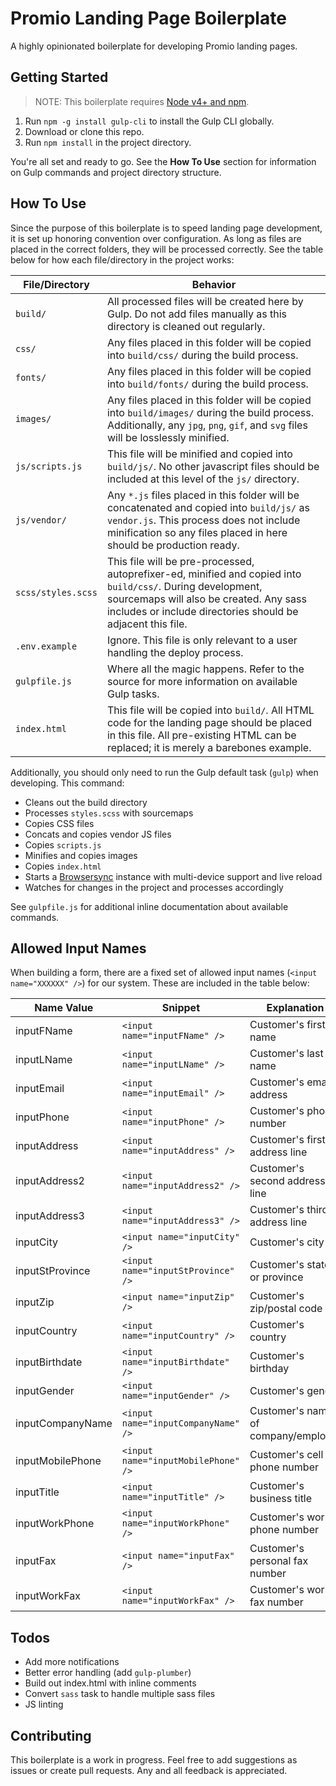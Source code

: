 # Promio Landing Page Boilerplate

A highly opinionated boilerplate for developing Promio landing pages.

## Getting Started

> NOTE: This boilerplate requires [Node v4+ and npm](https://nodejs.org/en/).

1. Run `npm -g install gulp-cli` to install the Gulp CLI globally.
1. Download or clone this repo.
1. Run `npm install` in the project directory.

You're all set and ready to go. See the __How To Use__ section for information on Gulp commands and project directory structure.


## How To Use

Since the purpose of this boilerplate is to speed landing page development, it is set up honoring convention over configuration. As long as files are placed in the correct folders, they will be processed correctly. See the table below for how each file/directory in the project works:

| File/Directory | Behavior |
| --------- | ------- |
| `build/` | All processed files will be created here by Gulp. Do not add files manually as this directory is cleaned out regularly. |
| `css/` | Any files placed in this folder will be copied into `build/css/` during the build process. |
| `fonts/` | Any files placed in this folder will be copied into `build/fonts/` during the build process. |
| `images/` | Any files placed in this folder will be copied into `build/images/` during the build process. Additionally, any `jpg`, `png`, `gif`, and `svg` files will be losslessly minified. |
| `js/scripts.js` | This file will be minified and copied into `build/js/`. No other javascript files should be included at this level of the `js/` directory. |
| `js/vendor/` | Any `*.js` files placed in this folder will be concatenated and copied into `build/js/` as `vendor.js`. This process does not include minification so any files placed in here should be production ready. |
| `scss/styles.scss` | This file will be pre-processed, autoprefixer-ed, minified and copied into `build/css/`. During development, sourcemaps will also be created. Any sass includes or include directories should be adjacent this file. |
| `.env.example` | Ignore. This file is only relevant to a user handling the deploy process. |
| `gulpfile.js` | Where all the magic happens. Refer to the source for more information on available Gulp tasks. |
| `index.html` | This file will be copied into `build/`. All HTML code for the landing page should be placed in this file. All pre-existing HTML can be replaced; it is merely a barebones example. |

Additionally, you should only need to run the Gulp default task (`gulp`) when developing. This command:

- Cleans out the build directory
- Processes `styles.scss` with sourcemaps
- Copies CSS files
- Concats and copies vendor JS files
- Copies `scripts.js`
- Minifies and copies images
- Copies `index.html`
- Starts a [Browsersync](https://www.browsersync.io/) instance with multi-device support and live reload
- Watches for changes in the project and processes accordingly

See `gulpfile.js` for additional inline documentation about available commands.

## Allowed Input Names
When building a form, there are a fixed set of allowed input names (`<input name="XXXXXX" />`) for our system. These are included in the table below:

| Name Value | Snippet | Explanation |
| ---------- | ------- | ----------- |
| inputFName | `<input name="inputFName" />` | Customer's first name |
| inputLName | `<input name="inputLName" />` | Customer's last name |
| inputEmail | `<input name="inputEmail" />` | Customer's email address |
| inputPhone | `<input name="inputPhone" />` | Customer's phone number |
| inputAddress | `<input name="inputAddress" />` | Customer's first address line |
| inputAddress2 | `<input name="inputAddress2" />` | Customer's second address line |
| inputAddress3 | `<input name="inputAddress3" />` | Customer's third address line |
| inputCity | `<input name="inputCity" />` | Customer's city |
| inputStProvince | `<input name="inputStProvince" />` | Customer's state or province |
| inputZip | `<input name="inputZip" />` | Customer's zip/postal code |
| inputCountry | `<input name="inputCountry" />` | Customer's country |
| inputBirthdate | `<input name="inputBirthdate" />` | Customer's birthday |
| inputGender | `<input name="inputGender" />` | Customer's gender |
| inputCompanyName | `<input name="inputCompanyName" />` | Customer's name of company/employer |
| inputMobilePhone | `<input name="inputMobilePhone" />` | Customer's cell phone number |
| inputTitle | `<input name="inputTitle" />` | Customer's business title |
| inputWorkPhone | `<input name="inputWorkPhone" />` | Customer's work phone number |
| inputFax | `<input name="inputFax" />` | Customer's personal fax number |
| inputWorkFax | `<input name="inputWorkFax" />` | Customer's work fax number |


## Todos
- Add more notifications
- Better error handling (add `gulp-plumber`)
- Build out index.html with inline comments
- Convert `sass` task to handle multiple sass files
- JS linting

## Contributing

This boilerplate is a work in progress. Feel free to add suggestions as issues or create pull requests. Any and all feedback is appreciated.

